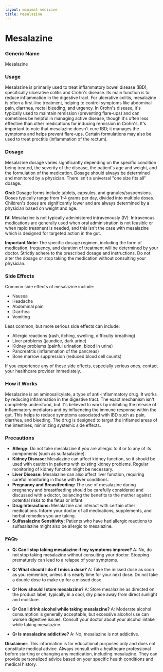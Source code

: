 ```yaml
---
layout: minimal-medicine
title: Mesalazine
---
```


# Mesalazine
### Generic Name
Mesalazine

### Usage

Mesalazine is primarily used to treat inflammatory bowel disease (IBD), specifically ulcerative colitis and Crohn's disease.  Its main function is to reduce inflammation in the digestive tract.  For ulcerative colitis, mesalazine is often a first-line treatment, helping to control symptoms like abdominal pain, diarrhea, rectal bleeding, and urgency. In Crohn's disease, it's typically used to maintain remission (preventing flare-ups) and can sometimes be helpful in managing active disease, though it's often less effective than other medications for inducing remission in Crohn's.  It's important to note that mesalazine doesn't cure IBD; it manages the symptoms and helps prevent flare-ups.  Certain formulations may also be used to treat proctitis (inflammation of the rectum).


### Dosage

Mesalazine dosage varies significantly depending on the specific condition being treated, the severity of the disease, the patient's age and weight, and the formulation of the medication.  Dosage should always be determined and monitored by a physician.  There isn't a universal "one size fits all" dosage.

**Oral:**  Dosage forms include tablets, capsules, and granules/suspensions. Doses typically range from 1-4 grams per day, divided into multiple doses. Children's doses are significantly lower and are always determined by a physician based on weight and age.

**IV:** Mesalazine is not typically administered intravenously (IV).  Intravenous medications are generally used when oral administration is not feasible or when rapid treatment is needed, and this isn't the case with mesalazine which is designed for targeted action in the gut.


**Important Note:** The specific dosage regimen, including the form of medication, frequency, and duration of treatment will be determined by your doctor.  Strictly adhere to the prescribed dosage and instructions.  Do not alter the dosage or stop taking the medication without consulting your physician.



### Side Effects

Common side effects of mesalazine include:

* Nausea
* Headache
* Abdominal pain
* Diarrhea
* Vomiting

Less common, but more serious side effects can include:

* Allergic reactions (rash, itching, swelling, difficulty breathing)
* Liver problems (jaundice, dark urine)
* Kidney problems (painful urination, blood in urine)
* Pancreatitis (inflammation of the pancreas)
* Bone marrow suppression (reduced blood cell counts)

If you experience any of these side effects, especially serious ones, contact your healthcare provider immediately.


### How it Works

Mesalazine is an aminosalicylate, a type of anti-inflammatory drug. It works by reducing inflammation in the digestive tract. The exact mechanism isn't completely understood, but it's believed to work by inhibiting the release of inflammatory mediators and by influencing the immune response within the gut. This helps to reduce symptoms associated with IBD such as pain, diarrhea, and bleeding.  The drug is designed to target the inflamed areas of the intestines, minimizing systemic side effects.


### Precautions

* **Allergy:**  Do not take mesalazine if you are allergic to it or to any of its components (such as sulfasalazine).
* **Kidney Disease:** Mesalazine can affect kidney function, so it should be used with caution in patients with existing kidney problems. Regular monitoring of kidney function might be necessary.
* **Liver Disease:** Mesalazine can also affect liver function, requiring careful monitoring in those with liver conditions.
* **Pregnancy and Breastfeeding:**  The use of mesalazine during pregnancy and breastfeeding should be carefully considered and discussed with a doctor, balancing the benefits to the mother against potential risks to the fetus or infant.
* **Drug Interactions:**  Mesalazine can interact with certain other medications.  Inform your doctor of all medications, supplements, and herbal remedies you are taking.
* **Sulfasalazine Sensitivity:**  Patients who have had allergic reactions to sulfasalazine might also be allergic to mesalazine.


### FAQs

* **Q: Can I stop taking mesalazine if my symptoms improve?**  A: No, do not stop taking mesalazine without consulting your doctor.  Stopping prematurely can lead to a relapse of your symptoms.

* **Q: What should I do if I miss a dose?** A: Take the missed dose as soon as you remember, unless it is nearly time for your next dose. Do not take a double dose to make up for a missed dose.

* **Q: How should I store mesalazine?** A: Store mesalazine as directed on the product label, typically in a cool, dry place away from direct sunlight and moisture.

* **Q: Can I drink alcohol while taking mesalazine?** A:  Moderate alcohol consumption is generally acceptable, but excessive alcohol use can worsen digestive issues. Consult your doctor about your alcohol intake while taking mesalazine.

* **Q: Is mesalazine addictive?** A: No, mesalazine is not addictive.

**Disclaimer:** This information is for educational purposes only and does not constitute medical advice. Always consult with a healthcare professional before starting or changing any medication, including mesalazine.  They can provide personalized advice based on your specific health conditions and medical history.
